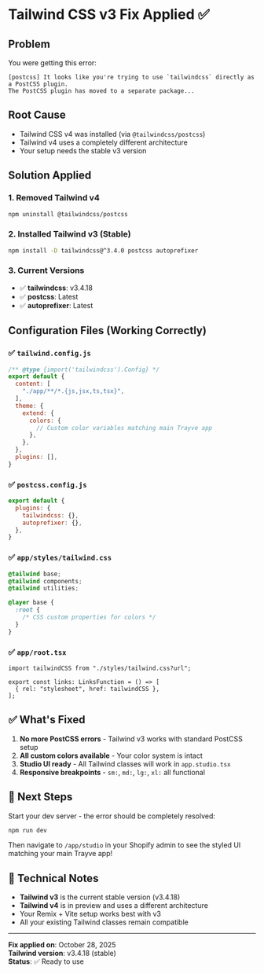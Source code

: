 # Tailwind CSS v3 Fix Applied ✅

## Problem
You were getting this error:
```
[postcss] It looks like you're trying to use `tailwindcss` directly as a PostCSS plugin. 
The PostCSS plugin has moved to a separate package...
```

## Root Cause
- Tailwind CSS v4 was installed (via `@tailwindcss/postcss`)
- Tailwind v4 uses a completely different architecture
- Your setup needs the stable v3 version

## Solution Applied

### 1. Removed Tailwind v4
```bash
npm uninstall @tailwindcss/postcss
```

### 2. Installed Tailwind v3 (Stable)
```bash
npm install -D tailwindcss@^3.4.0 postcss autoprefixer
```

### 3. Current Versions
- ✅ **tailwindcss**: v3.4.18
- ✅ **postcss**: Latest
- ✅ **autoprefixer**: Latest

## Configuration Files (Working Correctly)

### ✅ `tailwind.config.js`
```js
/** @type {import('tailwindcss').Config} */
export default {
  content: [
    "./app/**/*.{js,jsx,ts,tsx}",
  ],
  theme: {
    extend: {
      colors: {
        // Custom color variables matching main Trayve app
      },
    },
  },
  plugins: [],
}
```

### ✅ `postcss.config.js`
```js
export default {
  plugins: {
    tailwindcss: {},
    autoprefixer: {},
  },
}
```

### ✅ `app/styles/tailwind.css`
```css
@tailwind base;
@tailwind components;
@tailwind utilities;

@layer base {
  :root {
    /* CSS custom properties for colors */
  }
}
```

### ✅ `app/root.tsx`
```tsx
import tailwindCSS from "./styles/tailwind.css?url";

export const links: LinksFunction = () => [
  { rel: "stylesheet", href: tailwindCSS },
];
```

## ✅ What's Fixed

1. **No more PostCSS errors** - Tailwind v3 works with standard PostCSS setup
2. **All custom colors available** - Your color system is intact
3. **Studio UI ready** - All Tailwind classes will work in `app.studio.tsx`
4. **Responsive breakpoints** - `sm:`, `md:`, `lg:`, `xl:` all functional

## 🚀 Next Steps

Start your dev server - the error should be completely resolved:
```bash
npm run dev
```

Then navigate to `/app/studio` in your Shopify admin to see the styled UI matching your main Trayve app!

## 📝 Technical Notes

- **Tailwind v3** is the current stable version (v3.4.18)
- **Tailwind v4** is in preview and uses a different architecture
- Your Remix + Vite setup works best with v3
- All your existing Tailwind classes remain compatible

---

**Fix applied on**: October 28, 2025  
**Tailwind version**: v3.4.18 (stable)  
**Status**: ✅ Ready to use
